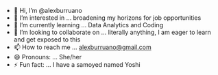 - 👋 Hi, I’m @alexburruano
- 👀 I’m interested in ... broadening my horizons for job opportunities
- 🌱 I’m currently learning ... Data Analytics and Coding
- 💞️ I’m looking to collaborate on ... literally anything, I am eager to learn and get exposed to this
- 📫 How to reach me ... alexburruano@gmail.com
- 😄 Pronouns: ... She/her
- ⚡ Fun fact: ... I have a samoyed named Yoshi

<!---
alexburruano/alexburruano is a ✨ special ✨ repository because its `README.md` (this file) appears on your GitHub profile.
You can click the Preview link to take a look at your changes.
--->
